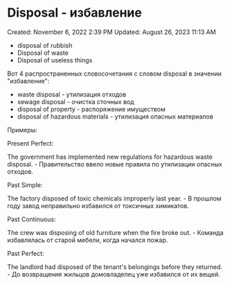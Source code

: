 # Disposal - избавление

Created: November 6, 2022 2:39 PM
Updated: August 26, 2023 11:13 AM

- disposal of rubbish
- Disposal of waste
- Disposal of useless things

Вот 4 распространенных словосочетания с словом disposal в значении "избавление":

- waste disposal - утилизация отходов
- sewage disposal - очистка сточных вод
- disposal of property - распоряжение имуществом
- disposal of hazardous materials - утилизация опасных материалов

Примеры:

Present Perfect:

The government has implemented new regulations for hazardous waste disposal. - Правительство ввело новые правила по утилизации опасных отходов.

Past Simple:

The factory disposed of toxic chemicals improperly last year. - В прошлом году завод неправильно избавился от токсичных химикатов.

Past Continuous:

The crew was disposing of old furniture when the fire broke out. - Команда избавлялась от старой мебели, когда начался пожар.

Past Perfect:

The landlord had disposed of the tenant's belongings before they returned. - До возвращения жильцов домовладелец уже избавился от их вещей.